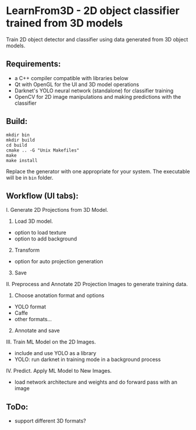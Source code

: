 LearnFrom3D - 2D object classifier trained from 3D models
=========================================================


Train 2D object detector and classifier using data generated from 3D object models.


Requirements:
-------------

- a C++ compiler compatible with libraries below
- Qt with OpenGL for the UI and 3D model operations
- Darknet's YOLO neural network (standalone) for classifier training
- OpenCV for 2D image manipulations and making predictions with the classifier


Build:
------
```
mkdir bin
mkdir build
cd build
cmake .. -G "Unix Makefiles"
make
make install
```
Replace the generator with one appropriate for your system.
The executable will be in `bin` folder.


Workflow (UI tabs):
-------------------

I. Generate 2D Projections from 3D Model.

 1. Load 3D model.
  - option to load texture
  - option to add background

 2. Transform
  - option for auto projection generation

 3. Save


II. Preprocess and Annotate 2D Projection Images to generate training data.

 1. Choose anotation format and options
  - YOLO format
  - Caffe
  - other formats...

 2. Annotate and save


III. Train ML Model on the 2D Images.
  - include and use YOLO as a library
  - YOLO: run darknet in training mode in a background process


IV. Predict. Apply ML Model to New Images.
  - load network architecture and weights and do forward pass with an image


ToDo:
-----

- support different 3D formats?
